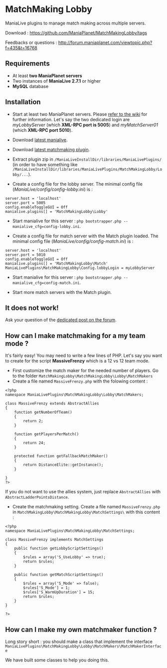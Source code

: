 MatchMaking Lobby
=================

ManiaLive plugins to manage match making across multiple servers.

Download : https://github.com/ManiaPlanet/MatchMakingLobby/tags

Feedbacks or questions : http://forum.maniaplanet.com/viewtopic.php?f=435&t=16768

Requirements
------------
* At least **two ManiaPlanet servers**
* Two instances of **ManiaLive 2.7.1** or higher
* **MySQL** database

Installation
------------
- Start at least two ManiaPlanet servers. Please [refer to the wiki](http://wiki.maniaplanet.com/en/Dedicated_servers) for further information.
Let's say the two dedicated login are *myLobbyServer* (which **XML-RPC port is 5005**) and *myMatchServer01* (which **XML-RPC port 5010**).

- Download [latest manialive](https://code.google.com/p/manialive/downloads/list).

- Download [latest matchmaking plugin](https://github.com/ManiaPlanet/MatchMakingLobby/tags).

- Extract plugin zip in `/ManiaLiveInstallDir/libraries/ManiaLivePlugins/` (in order to have something like `/ManiaLiveInstallDir/libraries/ManiaLivePlugins/MatchMakingLobby/Lobby/...`).

- Create a config file for the lobby server. The minimal config file (*ManiaLive/config/config-lobby.ini*) is : 

```
server.host = 'localhost'
server.port = 5005
config.enableToggleGUI = Off
manialive.plugins[] = 'MatchMakingLobby\Lobby'
```
   
- Start manialive for this server : `php bootstrapper.php --manialive_cfg=config-lobby.ini`.
   
- Create a config file for match server with the Match plugin loaded. The minimal config file (*ManiaLive/config/config-match.ini*) is : 

```
server.host = 'localhost'
server.port = 5010
config.enableToggleGUI = Off
manialive.plugins[] = 'MatchMakingLobby\Match'
ManiaLivePlugins\MatchMakingLobby\Config.lobbyLogin = myLobbyServer
```

- Start manialive for this server : `php bootstrapper.php --manialive_cfg=config-match.ini`.

- Start more match servers with the Match plugin.

It does not work!
-----------------
Ask your question of the [dedicated post on the forum](http://forum.maniaplanet.com/viewtopic.php?f=463&t=16851).

How can I make matchmaking for a my team mode ? 
-----------------------------------------------
It's fairly easy! You may need to write a few lines of PHP.
Let's say you want to create for the script **MassiveFrenzy** which is a 12 vs 12 team mode.

- First customize the match maker for the needed number of players. Go to the folder `MatchMakingLobby\MatchMakingLobby\Lobby\MatchMakers`
- Create a file named `MassiveFrenzy.php` with the folowing content :

```
<?php
namespace ManiaLivePlugins\MatchMakingLobby\Lobby\MatchMakers;

class MassiveFrenzy extends AbstractAllies
{
	function getNumberOfTeam()
	{
		return 2;
	}

	function getPlayersPerMatch()
	{
		return 24;
	}

	protected function getFallbackMatchMaker()
	{
		return DistanceElite::getInstance();
	}

}
?>
```

If you do not want to use the allies system, just replace `AbstractAllies`  with `AbstractLadderPointsDistance`.

- Create the matchmaking setting. Create a file named `MassiveFrenzy.php` in `MatchMakingLobby\MatchMakingLobby\MatchSettings\` with this content :

```
<?php
namespace ManiaLivePlugins\MatchMakingLobby\MatchSettings;

class MassiveFrenzy implements MatchSettings
{
	public function getLobbyScriptSettings()
	{
		$rules = array('S_UseLobby' => true);
		return $rules;
	}

	public function getMatchScriptSettings()
	{
		$rules = array('S_Mode' => false);
		$rules['S_Mode'] = 1;
		$rules['S_WarmUpDuration'] = 15;
		return $rules;
	}	
}

?>
```

How can I make my own matchmaker function ?
-------------------------------------------	
Long story short : you should make a class that implement the interface `ManiaLivePlugins\MatchMakingLobby\Lobby\MatchMakers\MatchMakerInterface`

We have built some classes to help you doing this. 